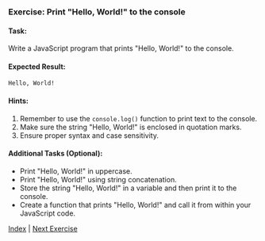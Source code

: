 ### Exercise: Print "Hello, World!" to the console

#### Task:
Write a JavaScript program that prints "Hello, World!" to the console.

#### Expected Result:
```
Hello, World!
```

#### Hints:
1. Remember to use the `console.log()` function to print text to the console.
2. Make sure the string "Hello, World!" is enclosed in quotation marks.
3. Ensure proper syntax and case sensitivity.

#### Additional Tasks (Optional):
- Print "Hello, World!" in uppercase.
- Print "Hello, World!" using string concatenation.
- Store the string "Hello, World!" in a variable and then print it to the console.
- Create a function that prints "Hello, World!" and call it from within your JavaScript code.


[Index](../../README.md) | [Next Exercise](../02/README.md)